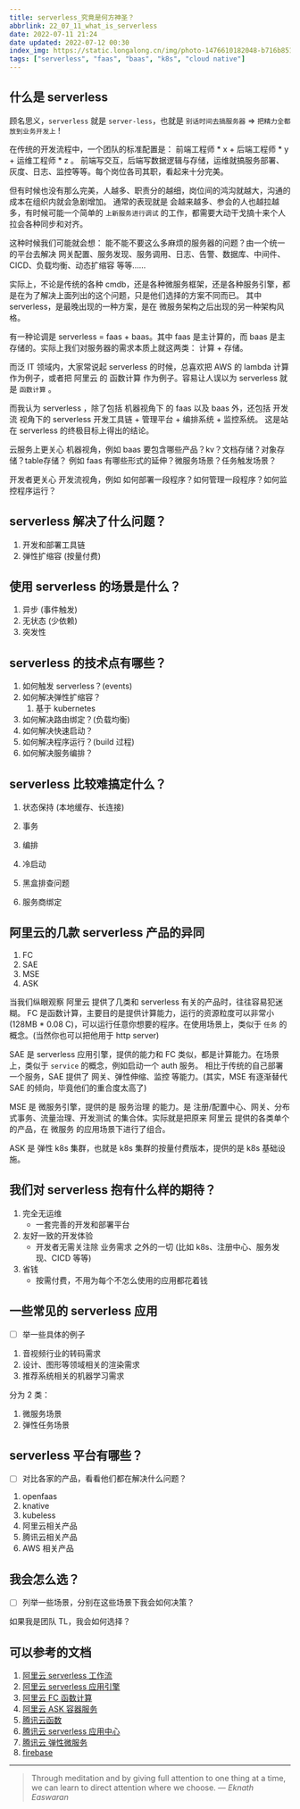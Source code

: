 ```yaml
---
title: serverless_究竟是何方神圣？
abbrlink: 22_07_11_what_is_serverless
date: 2022-07-11 21:24
date updated: 2022-07-12 00:30
index_img: https://static.longalong.cn/img/photo-1476610182048-b716b8518aae
tags: ["serverless", "faas", "baas", "k8s", "cloud native"]
---
```


## 什么是 serverless

顾名思义，`serverless` 就是 `server-less`，也就是 `别话时间去搞服务器` => `把精力全都放到业务开发上` !

在传统的开发流程中，一个团队的标准配置是： 前端工程师 * x + 后端工程师 * y + 运维工程师 * z 。 前端写交互，后端写数据逻辑与存储，运维就搞服务部署、灰度、日志、监控等等。每个岗位各司其职，看起来十分完美。

但有时候也没有那么完美，人越多、职责分的越细，岗位间的鸿沟就越大，沟通的成本在组织内就会急剧增加。 通常的表现就是 会越来越多、参会的人也越拉越多，有时候可能一个简单的 `上新服务进行调试` 的工作，都需要大动干戈搞十来个人拉会各种同步和对齐。

这种时候我们可能就会想： 能不能不要这么多麻烦的服务器的问题？由一个统一的平台去解决 网关配置、服务发现、服务调用、日志、告警、数据库、中间件、CICD、负载均衡、动态扩缩容 等等……

实际上，不论是传统的各种 cmdb，还是各种微服务框架，还是各种服务引擎，都是在为了解决上面列出的这个问题，只是他们选择的方案不同而已。 其中 serverless，是最晚出现的一种方案，是在 微服务架构之后出现的另一种架构风格。

有一种论调是 serverless = faas + baas。其中 faas 是主计算的，而 baas 是主存储的。实际上我们对服务器的需求本质上就这两类： 计算 + 存储。

而泛 IT 领域内，大家常说起 serverless 的时候，总喜欢把 AWS 的 lambda 计算作为例子，或者把 阿里云 的 函数计算 作为例子。容易让人误以为 serverless 就是 `函数计算` 。

而我认为 serverless ，除了包括 机器视角下 的 faas 以及 baas 外，还包括 开发流 视角下的 serverless 开发工具链 + 管理平台 + 编排系统 + 监控系统。 这是站在 serverless 的终极目标上得出的结论。

云服务上更关心 机器视角，例如 baas 要包含哪些产品？kv？文档存储？对象存储？table存储？ 例如 faas 有哪些形式的延伸？微服务场景？任务触发场景？

开发者更关心 开发流视角，例如 如何部署一段程序？如何管理一段程序？如何监控程序运行？

## serverless 解决了什么问题？
1. 开发和部署工具链
2. 弹性扩缩容 (按量付费)

## 使用 serverless 的场景是什么？

1. 异步 (事件触发)
2. 无状态 (少依赖)
3. 突发性

## serverless 的技术点有哪些？

1. 如何触发 serverless？(events)
2. 如何解决弹性扩缩容？
   1. 基于 kubernetes
3. 如何解决路由绑定？(负载均衡)
4. 如何解决快速启动？
5. 如何解决程序运行？(build 过程)
6. 如何解决服务编排？

## serverless 比较难搞定什么？

1. 状态保持 (本地缓存、长连接)

2. 事务

3. 编排

4. 冷启动

5. 黑盒排查问题

6. 服务商绑定

## 阿里云的几款 serverless 产品的异同

1. FC
2. SAE
3. MSE
4. ASK

当我们纵眼观察 阿里云 提供了几类和 serverless 有关的产品时，往往容易犯迷糊。
FC 是函数计算，主要目的是提供计算能力，运行的资源粒度可以非常小 (128MB * 0.08 C)，可以运行任意你想要的程序。在使用场景上，类似于 `任务` 的概念。(当然你也可以把他用于 http server)

SAE 是 serverless 应用引擎，提供的能力和 FC 类似，都是计算能力。在场景上，类似于 `service` 的概念，例如启动一个 auth 服务。 相比于传统的自己部署一个服务，SAE 提供了 网关、弹性伸缩、监控 等能力。(其实，MSE 有逐渐替代 SAE 的倾向，毕竟他们的重合度太高了)

MSE 是 微服务引擎，提供的是 服务治理 的能力。是 注册/配置中心、网关、分布式事务、流量治理、开发测试 的集合体。实际就是把原来 阿里云 提供的各类单个的产品，在 微服务 的应用场景下进行了组合。

ASK 是 弹性 k8s 集群，也就是 k8s 集群的按量付费版本，提供的是 k8s 基础设施。

## 我们对 serverless 抱有什么样的期待？

1. 完全无运维 
	- 一套完善的开发和部署平台
2. 友好一致的开发体验
	- 开发者无需关注除 业务需求 之外的一切 (比如 k8s、注册中心、服务发现、CICD 等等)
3. 省钱
	- 按需付费，不用为每个不怎么使用的应用都花着钱



## 一些常见的 serverless 应用
- [ ] 举一些具体的例子

1. 音视频行业的转码需求
2. 设计、图形等领域相关的渲染需求
3. 推荐系统相关的机器学习需求

分为 2 类：

1. 微服务场景
2. 弹性任务场景

## serverless 平台有哪些？
- [ ] 对比各家的产品，看看他们都在解决什么问题？

1. openfaas
2. knative
3. kubeless
4. 阿里云相关产品
5. 腾讯云相关产品
6. AWS 相关产品


## 我会怎么选？
- [ ] 列举一些场景，分别在这些场景下我会如何决策？

如果我是团队 TL，我会如何选择？



## 可以参考的文档

1. [阿里云 serverless 工作流](https://www.aliyun.com/product/aliware/fnf)
2. [阿里云 serverless 应用引擎](https://help.aliyun.com/document_detail/97792.html)
3. [阿里云 FC 函数计算](https://www.aliyun.com/product/fc)
4. [阿里云 ASK 容器服务](https://www.aliyun.com/product/cs/ask)
5. [腾讯云函数](https://cloud.tencent.com/document/product/583/9199)
6. [腾讯云 serverless 应用中心](https://cloud.tencent.com/document/product/1154)
7. [腾讯云 弹性微服务](https://cloud.tencent.com/document/product/1371)
8. [firebase](https://firebase.google.com/)
---

> Through meditation and by giving full attention to one thing at a time, we can learn to direct attention where we choose.
> — <cite>Eknath Easwaran</cite>

